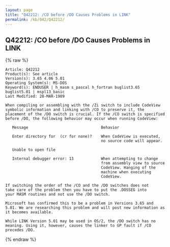 ```yaml
---
layout: page
title: "Q42212: /CO before /DO Causes Problems in LINK"
permalink: /kb/042/Q42212/
---
```


## Q42212: /CO before /DO Causes Problems in LINK

{% raw %}

	Article: Q42212
	Product(s): See article
	Version(s): 3.65 4.06 5.01
	Operating System(s): MS-DOS
	Keyword(s): ENDUSER | h_masm s_pascal h_fortran buglist3.65 buglist5.01 | mspl13_basic
	Last Modified: 28-MAR-1989
	
	When compiling or assembling with the /Zi switch to include CodeView
	symbolic information and linking with /CO to preserve it, the
	placement of the /DO switch is crucial. If the /CO switch is specified
	before /DO, the following behavior may occur when running CodeView:
	
	   Message                                Behavior
	
	   Enter directory for  (cr for none)?    When CodeView is executed,
	                                          no source code will appear.
	
	   Unable to open file
	
	   Internal debugger error: 13            When attempting to change
	                                          from assembly view to source
	                                          CodeView. Hanging of the
	                                          machine when executing
	                                          CodeView.
	
	If switching the order of the /CO and the /DO switches does not
	take care of the problem then you have to put the .DOSSEG into
	your MASM routines and not use the /DO switch.
	
	Microsoft has confirmed this to be a problem in Versions 3.65 and
	5.01. We are researching this problem and will post new information as
	it becomes available.
	
	While LINK Version 5.01 may be used in OS/2, the /DO switch has no
	meaning. Using it, however, causes the linker to GP fault if /CO
	precedes /DO.

{% endraw %}

